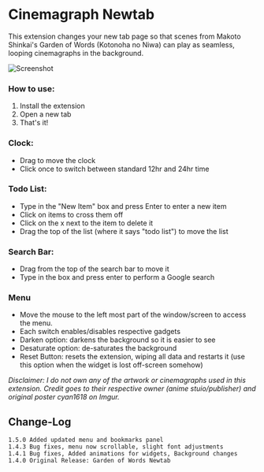 # Cinemagraph Newtab
This extension changes your new tab page so that scenes from Makoto Shinkai's Garden of Words (Kotonoha no Niwa) can play as seamless, looping cinemagraphs in the background.

![Screenshot](/../master/SC.png)

### How to use:
1. Install the extension
2. Open a new tab
3. That's it!

### Clock:
- Drag to move the clock
- Click once to switch between standard 12hr and 24hr time

### Todo List:
- Type in the "New Item" box and press Enter to enter a new item
- Click on items to cross them off
- Click on the x next to the item to delete it
- Drag the top of the list (where it says "todo list") to move the list

### Search Bar:
- Drag from the top of the search bar to move it
- Type in the box and press enter to perform a Google search

### Menu
- Move the mouse to the left most part of the window/screen to access the menu.
- Each switch enables/disables respective gadgets
- Darken option: darkens the background so it is easier to see
- Desaturate option: de-saturates the background
- Reset Button: resets the extension, wiping all data and restarts it (use this option when the widget is lost off-screen somehow)

*Disclaimer: I do not own any of the artwork or cinemagraphs used in this extension. Credit goes to their respective owner (anime stuio/publisher) and original poster cyan1618 on Imgur.*


## Change-Log
```
1.5.0 Added updated menu and bookmarks panel
1.4.3 Bug fixes, menu now scrollable, slight font adjustments
1.4.1 Bug fixes, Added animations for widgets, Background changes
1.4.0 Original Release: Garden of Words Newtab
```
